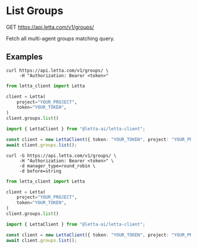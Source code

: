 # List Groups

GET https://api.letta.com/v1/groups/

Fetch all multi-agent groups matching query.

## Examples

```shell
curl https://api.letta.com/v1/groups/ \
     -H "Authorization: Bearer <token>"
```

```python
from letta_client import Letta

client = Letta(
    project="YOUR_PROJECT",
    token="YOUR_TOKEN",
)
client.groups.list()

```

```typescript
import { LettaClient } from "@letta-ai/letta-client";

const client = new LettaClient({ token: "YOUR_TOKEN", project: "YOUR_PROJECT" });
await client.groups.list();

```

```shell
curl -G https://api.letta.com/v1/groups/ \
     -H "Authorization: Bearer <token>" \
     -d manager_type=round_robin \
     -d before=string
```

```python
from letta_client import Letta

client = Letta(
    project="YOUR_PROJECT",
    token="YOUR_TOKEN",
)
client.groups.list()

```

```typescript
import { LettaClient } from "@letta-ai/letta-client";

const client = new LettaClient({ token: "YOUR_TOKEN", project: "YOUR_PROJECT" });
await client.groups.list();

```